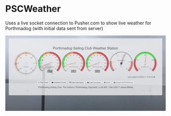 # PSCWeather
Uses a live socket connection to Pusher.com to show live weather for Porthmadog (with initial data sent from server)

![Screenshot](https://raw.githubusercontent.com/Jbithell/PSCWeatherStation/master/assets/img/github/screenshot1.PNG)
